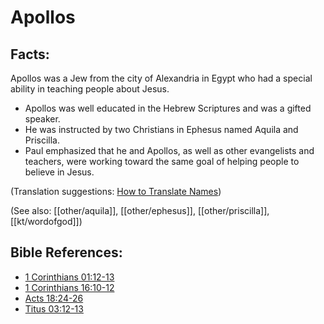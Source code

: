 # Apollos #

## Facts: ##

Apollos was a Jew from the city of Alexandria in Egypt who had a special ability in teaching people about Jesus.

* Apollos was well educated in the Hebrew Scriptures and was a gifted speaker.
* He was instructed by two Christians in Ephesus named Aquila and Priscilla.
* Paul emphasized that he and Apollos, as well as other evangelists and teachers, were working toward the same goal of helping people to believe in Jesus.

(Translation suggestions: [How to Translate Names](en/ta-vol1/translate/man/translate-names))

(See also: [[other/aquila]], [[other/ephesus]], [[other/priscilla]], [[kt/wordofgod]])

## Bible References: ##

* [1 Corinthians 01:12-13](en/tn/1co/help/01/12)
* [1 Corinthians 16:10-12](en/tn/1co/help/16/10)
* [Acts 18:24-26](en/tn/act/help/18/24)
* [Titus 03:12-13](en/tn/tit/help/03/12)